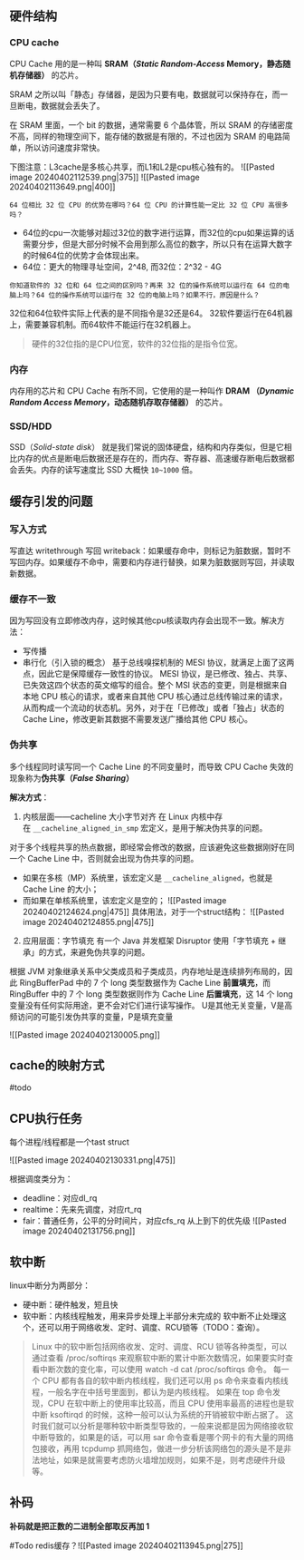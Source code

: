 ## 硬件结构

### CPU cache
CPU Cache 用的是一种叫 **SRAM（_Static Random-Access_ Memory，静态随机存储器）** 的芯片。

SRAM 之所以叫「静态」存储器，是因为只要有电，数据就可以保持存在，而一旦断电，数据就会丢失了。

在 SRAM 里面，一个 bit 的数据，通常需要 6 个晶体管，所以 SRAM 的存储密度不高，同样的物理空间下，能存储的数据是有限的，不过也因为 SRAM 的电路简单，所以访问速度非常快。

下图注意：L3cache是多核心共享，而L1和L2是cpu核心独有的。
![[Pasted image 20240402112539.png|375]]
![[Pasted image 20240402113649.png|400]]

```ad-question
64 位相比 32 位 CPU 的优势在哪吗？64 位 CPU 的计算性能一定比 32 位 CPU 高很多吗？
```
- 64位的cpu一次能够对超过32位的数字进行运算，而32位的cpu如果运算的话需要分步，但是大部分时候不会用到那么高位的数字，所以只有在运算大数字的时候64位的优势才会体现出来。
- 64位：更大的物理寻址空间，2^48, 而32位：2^32 - 4G
```ad-question
你知道软件的 32 位和 64 位之间的区别吗？再来 32 位的操作系统可以运行在 64 位的电脑上吗？64 位的操作系统可以运行在 32 位的电脑上吗？如果不行，原因是什么？
```
32位和64位软件实际上代表的是不同指令是32还是64。
32软件要运行在64机器上，需要兼容机制。而64软件不能运行在32机器上。
>硬件的32位指的是CPU位宽，软件的32位指的是指令位宽。

### 内存
内存用的芯片和 CPU Cache 有所不同，它使用的是一种叫作 **DRAM （_Dynamic Random Access Memory_，动态随机存取存储器）** 的芯片。

### SSD/HDD
SSD（_Solid-state disk_） 就是我们常说的固体硬盘，结构和内存类似，但是它相比内存的优点是断电后数据还是存在的，而内存、寄存器、高速缓存断电后数据都会丢失。内存的读写速度比 SSD 大概快 `10~1000` 倍。

## 缓存引发的问题

### 写入方式
写直达 writethrough
写回 writeback：如果缓存命中，则标记为脏数据，暂时不写回内存。如果缓存不命中，需要和内存进行替换，如果为脏数据则写回，并读取新数据。

### 缓存不一致

因为写回没有立即修改内存，这时候其他cpu核读取内存会出现不一致。解决方法：
- 写传播
- 串行化（引入锁的概念）
基于总线嗅探机制的 MESI 协议，就满足上面了这两点，因此它是保障缓存一致性的协议。
MESI 协议，是已修改、独占、共享、已失效这四个状态的英文缩写的组合。整个 MSI 状态的变更，则是根据来自本地 CPU 核心的请求，或者来自其他 CPU 核心通过总线传输过来的请求，从而构成一个流动的状态机。另外，对于在「已修改」或者「独占」状态的 Cache Line，修改更新其数据不需要发送广播给其他 CPU 核心。


### 伪共享
多个线程同时读写同一个 Cache Line 的不同变量时，而导致 CPU Cache 失效的现象称为**伪共享（_False Sharing_）**

**解决方式**：

1. 内核层面——cacheline 大小字节对齐
   在 Linux 内核中存在 `__cacheline_aligned_in_smp` 宏定义，是用于解决伪共享的问题。

对于多个线程共享的热点数据，即经常会修改的数据，应该避免这些数据刚好在同一个 Cache Line 中，否则就会出现为伪共享的问题。
- 如果在多核（MP）系统里，该宏定义是 `__cacheline_aligned`，也就是 Cache Line 的大小；
- 而如果在单核系统里，该宏定义是空的；
![[Pasted image 20240402124624.png|475]]
具体用法，对于一个struct结构：
![[Pasted image 20240402124855.png|475]]

2. 应用层面：字节填充
   有一个 Java 并发框架 Disruptor 使用「字节填充 + 继承」的方式，来避免伪共享的问题。

根据 JVM 对象继承关系中父类成员和子类成员，内存地址是连续排列布局的，因此 RingBufferPad 中的 7 个 long 类型数据作为 Cache Line **前置填充**，而 RingBuffer 中的 7 个 long 类型数据则作为 Cache Line **后置填充**，这 14 个 long 变量没有任何实际用途，更不会对它们进行读写操作。
U是其他无关变量，V是高频访问的可能引发伪共享的变量，P是填充变量

![[Pasted image 20240402130005.png]]



## cache的映射方式
#todo

## CPU执行任务

每个进程/线程都是一个tast struct

![[Pasted image 20240402130331.png|475]]


根据调度类分为：
- deadline：对应dl_rq
- realtime：先来先调度，对应rt_rq
- fair：普通任务，公平的分时间片，对应cfs_rq
从上到下的优先级
![[Pasted image 20240402131756.png]]

## 软中断
linux中断分为两部分：
- 硬中断：硬件触发，短且快
- 软中断：内核线程触发，用来异步处理上半部分未完成的
软中断不止处理这个，还可以用于网络收发、定时、调度、RCU锁等（TODO：查询）。

> Linux 中的软中断包括网络收发、定时、调度、RCU 锁等各种类型，可以通过查看 /proc/softirqs 来观察软中断的累计中断次数情况，如果要实时查看中断次数的变化率，可以使用 watch -d cat /proc/softirqs 命令。
每一个 CPU 都有各自的软中断内核线程，我们还可以用 ps 命令来查看内核线程，一般名字在中括号里面到，都认为是内核线程。
如果在 top 命令发现，CPU 在软中断上的使用率比较高，而且 CPU 使用率最高的进程也是软中断 ksoftirqd 的时候，这种一般可以认为系统的开销被软中断占据了。
这时我们就可以分析是哪种软中断类型导致的，一般来说都是因为网络接收软中断导致的，如果是的话，可以用 sar 命令查看是哪个网卡的有大量的网络包接收，再用 tcpdump 抓网络包，做进一步分析该网络包的源头是不是非法地址，如果是就需要考虑防火墙增加规则，如果不是，则考虑硬件升级等。

## 补码
**补码就是把正数的二进制全部取反再加 1**






#Todo 
redis缓存？![[Pasted image 20240402113945.png|275]]


